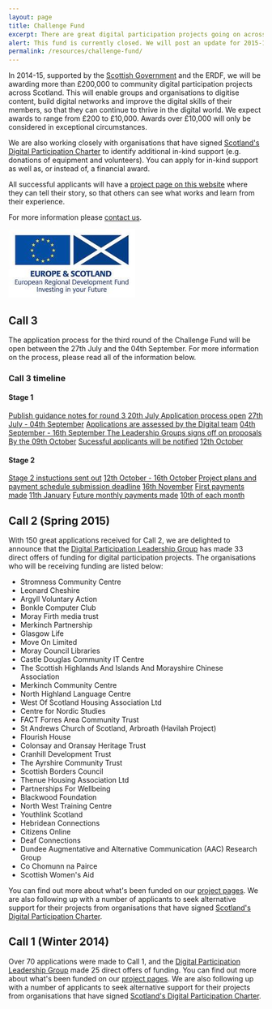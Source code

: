 ```yaml
---
layout: page
title: Challenge Fund
excerpt: There are great digital participation projects going on across Scotland. We want to support existing projects to do more, and encourage new projects to get started.
alert: This fund is currently closed. We will post an update for 2015-16 as soon as possible. If you would like to see a list of successful Challenge Fund organisations please scroll down. 
permalink: /resources/challenge-fund/
---
```



In 2014-15, supported by the [Scottish Government](http://www.gov.scot) and the ERDF, we will be awarding more than £200,000 to community digital participation projects across Scotland. This will enable groups and organisations to digitise content, build digital networks and improve the digital skills of their members, so that they can continue to thrive in the digital world. We expect awards to range from £200 to £10,000. Awards over £10,000 will only be considered in exceptional circumstances.

We are also working closely with organisations that have signed [Scotland's Digital Participation Charter](/charter/) to identify additional in-kind support (e.g. donations of equipment and volunteers). You can apply for in-kind support as well as, or instead of, a financial award.

All successful applicants will have a [project page on this website](/projects/) where they can tell their story, so that others can see what works and learn from their experience.

For more information please [contact us](/contact/).

![ERDF](/images/erdf.jpg)

## Call 3 

The application process for the third round of the Challenge Fund will be open between the 27th July and the 04th September.  For more information on the process, please read all of the information below.

### Call 3 timeline

#### Stage 1

<div class="row">
<div class="list-group">
  <a href="#" class="list-group-item active col-xs-6">
    Publish guidance notes for round 3
  </a>
  <a href="#" class="list-group-item active col-xs-4">
    20th July
  </a>
  <a href="#" class="list-group-item col-xs-6">Application process open</a>
  <a href="#" class="list-group-item col-xs-4">27th July - 04th September</a>
  <a href="#" class="list-group-item col-xs-6">Applications are assessed by the Digital team</a>
  <a href="#" class="list-group-item col-xs-4">04th September - 16th September </a>
  <a href="#" class="list-group-item col-xs-6">The Leadership Groups signs off on proposals</a>
  <a href="#" class="list-group-item col-xs-4">By the 09th October</a>
  <a href="#" class="list-group-item col-xs-6">Sucessful applicants will be notified</a>
  <a href="#" class="list-group-item col-xs-4">12th October</a>
</div>
</div>

#### Stage 2

<div class="row">
<div class="list-group">
  <a href="#" class="list-group-item col-xs-6">Stage 2 instuctions sent out</a>
  <a href="#" class="list-group-item col-xs-4">12th October - 16th October</a>
  <a href="#" class="list-group-item col-xs-6">Project plans and payment schedule submission deadline</a>
  <a href="#" class="list-group-item col-xs-4">16th November</a>
  <a href="#" class="list-group-item col-xs-6">First payments made</a>
  <a href="#" class="list-group-item col-xs-4">11th January</a>
  <a href="#" class="list-group-item col-xs-6">Future monthly payments made</a>
  <a href="#" class="list-group-item col-xs-4">10th of each month</a>
</div>
</div>


## Call 2 (Spring 2015) 

With 150 great applications received for Call 2, we are delighted to announce that the [Digital Participation Leadership Group](/about/) has made 33 direct offers of funding for digital participation projects. The organisations who will be receiving funding are listed below:

* Stromness Community Centre
* Leonard Cheshire
* Argyll Voluntary Action
* Bonkle Computer Club
* Moray Firth media trust
* Merkinch Partnership
* Glasgow Life
* Move On Limited
* Moray Council Libraries
* Castle Douglas Community IT Centre
* The Scottish Highlands And Islands And Morayshire Chinese Association
* Merkinch Community Centre
* North Highland Language Centre
* West Of Scotland Housing Association Ltd
* Centre for Nordic Studies
* FACT Forres Area Community Trust
* St Andrews Church of Scotland, Arbroath (Havilah Project)
* Flourish House
* Colonsay and Oransay Heritage Trust
* Cranhill Development Trust
* The Ayrshire Community Trust
* Scottish Borders Council
* Thenue Housing Association Ltd
* Partnerships For Wellbeing
* Blackwood Foundation
* North West Training Centre
* Youthlink Scotland
* Hebridean Connections
* Citizens Online
* Deaf Connections
* Dundee Augmentative and Alternative Communication (AAC) Research Group
* Co Chomunn na Pairce
* Scottish Women's Aid

You can find out more about what's been funded on our [project pages](/projects/). We are also following up with a number of applicants to seek alternative support for their projects from organisations that have signed [Scotland's Digital Participation Charter](/charter/). 



## Call 1 (Winter 2014)

Over 70 applications were made to Call 1, and the [Digital Participation Leadership Group](/about/) made 25 direct offers of funding. You can find out more about what's been funded on our [project pages](/projects/). We are also following up with a number of applicants to seek alternative support for their projects from organisations that have signed [Scotland's Digital Participation Charter](/charter/).
